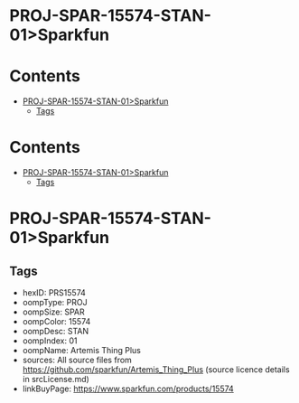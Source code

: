 
PROJ-SPAR-15574-STAN-01>Sparkfun
================================

Contents
========

* [PROJ-SPAR-15574-STAN-01>Sparkfun](#proj-spar-15574-stan-01sparkfun)
	* [Tags](#tags)

Contents
========

* [PROJ-SPAR-15574-STAN-01>Sparkfun](#proj-spar-15574-stan-01sparkfun)
	* [Tags](#tags)

# PROJ-SPAR-15574-STAN-01>Sparkfun

## Tags

- hexID: PRS15574
- oompType: PROJ
- oompSize: SPAR
- oompColor: 15574
- oompDesc: STAN
- oompIndex: 01
- oompName: Artemis Thing Plus
- sources: All source files from https://github.com/sparkfun/Artemis_Thing_Plus (source licence details in srcLicense.md)
- linkBuyPage: https://www.sparkfun.com/products/15574

